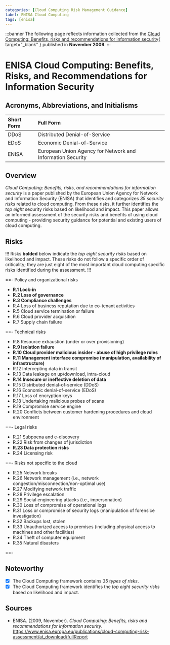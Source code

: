 ```yaml
---
categories: [Cloud Computing Risk Management Guidance]
label: ENISA Cloud Computing
tags: [enisa]
---
```


:::banner
The following page reflects information collected from the [Cloud Computing: Benefits, risks and recommendations for information security](https://www.enisa.europa.eu/publications/cloud-computing-risk-assessment/at_download/fullReport){ target="_blank" } published in **November 2009**.
:::

# ENISA Cloud Computing: Benefits, Risks, and Recommendations for Information Security

## Acronyms, Abbreviations, and Initialisms

Short Form | Full Form
:--- | :---
DDoS | Distributed Denial-of-Service
EDoS | Economic Denial-of-Service
ENISA | European Union Agency for Network and Information Security

## Overview

*Cloud Computing: Benefits, risks, and recommendations for information security* is a paper published by the European Union Agency for Network and Information Security (ENISA) that identifies and categorizes *35 security risks* related to cloud computing. From these risks, it further identifies the *top eight* security risks based on likelihood and impact. This paper allows an informed assessment of the security risks and benefits of using cloud computing - providing security guidance for potential and existing users of cloud computing.

## Risks

!!!
Risks **bolded** below indicate the *top eight security risks* based on likelihood and impact. These risks do not follow a specific order of criticality; they are just eight of the most important cloud computing specific risks identified during the assessment.
!!!

==- Policy and organizational risks

- **R.1 Lock-in**
- **R.2 Loss of governance**
- **R.3 Compliance challenges**
- R.4 Loss of business reputation due to co-tenant activities
- R.5 Cloud service termination or failure
- R.6 Cloud provider acquisition
- R.7 Supply chain failure

==- Technical risks

- R.8 Resource exhaustion (under or over provisioning)
- **R.9 Isolation failure**
- **R.10 Cloud provider malicious insider - abuse of high privilege roles**
- **R.11 Management interface compromise (manipulation, availability of infrastructure)**
- R.12 Intercepting data in transit
- R.13 Data leakage on up/download, intra-cloud
- **R.14 Insecure or ineffective deletion of data**
- R.15 Distributed denial-of-service (DDoS)
- R.16 Economic denial-of-service (EDoS)
- R.17 Loss of encryption keys
- R.18 Undertaking malicious probes of scans
- R.19 Compromise service engine
- R.20 Conflicts between customer hardening procedures and cloud environment

==- Legal risks

- R.21 Subpoena and e-discovery
- R.22 Risk from changes of jurisdiction
- **R.23 Data protection risks**
- R.24 Licensing risk

==- Risks not specific to the cloud

- R.25 Network breaks
- R.26 Network management (i.e., network congestion/misconnection/non-optimal use)
- R.27 Modifying network traffic
- R.28 Privilege escalation
- R.29 Social engineering attacks (i.e., impersonation)
- R.30 Loss of compromise of operational logs
- R.31 Loss or compromise of security logs (manipulation of forensice investigation)
- R.32 Backups lost, stolen
- R.33 Unauthorized access to premises (including physical access to machines and other facilities)
- R.34 Theft of computer equipment
- R.35 Natural disasters

==-

## Noteworthy

- [x] The Cloud Computing framework contains *35 types of risks*.
- [x] The Cloud Computing framework identifies the *top eight security risks* based on likelihood and impact.

## Sources

- ENISA. (2009, November). *Cloud Computing: Benefits, risks and recommendations for information security*. https://www.enisa.europa.eu/publications/cloud-computing-risk-assessment/at_download/fullReport